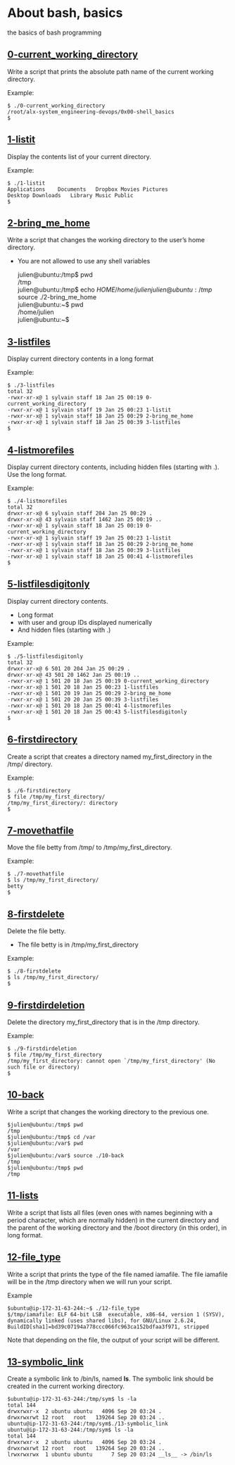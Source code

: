 # About bash, basics
the basics of bash programming

## [0-current_working_directory](0-current_working_directory "Working directory")
Write a script that prints the absolute path name of the current working directory.

Example:   
  
	$ ./0-current_working_directory  
	/root/alx-system_engineering-devops/0x00-shell_basics  
	$
  
## [1-listit](1-listit "List the content of this repository")
Display the contents list of your current directory.

Example:    
  
	$ ./1-listit  
	Applications    Documents   Dropbox Movies Pictures  
	Desktop Downloads   Library Music Public  
	$
## [2-bring_me_home](2-bring_me_home "Go at home")
Write a script that changes the working directory to the user’s home directory.

* You are not allowed to use any shell variables  

	julien@ubuntu:/tmp$ pwd  
	/tmp  
	julien@ubuntu:/tmp$ echo $HOME  
	/home/julien  
	julien@ubuntu:/tmp$ source ./2-bring_me_home  
	julien@ubuntu:~$ pwd  
	/home/julien  
	julien@ubuntu:~$ 
## [3-listfiles](3-listfiles "Content flother")
Display current directory contents in a long format

Example:  

	$ ./3-listfiles  
	total 32  
	-rwxr-xr-x@ 1 sylvain staff 18 Jan 25 00:19 0-current_working_directory  
	-rwxr-xr-x@ 1 sylvain staff 19 Jan 25 00:23 1-listit  
	-rwxr-xr-x@ 1 sylvain staff 18 Jan 25 00:29 2-bring_me_home  
	-rwxr-xr-x@ 1 sylvain staff 18 Jan 25 00:39 3-listfiles  
	$  

## [4-listmorefiles](4-listmorefiles "You are not invisible")
Display current directory contents, including hidden files (starting with .). Use the long format.

Example:  

	$ ./4-listmorefiles  
	total 32  
	drwxr-xr-x@ 6 sylvain staff 204 Jan 25 00:29 .  
	drwxr-xr-x@ 43 sylvain staff 1462 Jan 25 00:19 ..  
	-rwxr-xr-x@ 1 sylvain staff 18 Jan 25 00:19 0-current_working_directory  
	-rwxr-xr-x@ 1 sylvain staff 19 Jan 25 00:23 1-listit  
	-rwxr-xr-x@ 1 sylvain staff 18 Jan 25 00:29 2-bring_me_home  
	-rwxr-xr-x@ 1 sylvain staff 18 Jan 25 00:39 3-listfiles
	-rwxr-xr-x@ 1 sylvain staff 18 Jan 25 00:41 4-listmorefiles
	$ 

## [5-listfilesdigitonly](5-listfilesdigitonly "See All")
Display current directory contents.

* Long format
* with user and group IDs displayed numerically
* And hidden files (starting with .)

Example:

	$ ./5-listfilesdigitonly
	total 32
	drwxr-xr-x@ 6 501 20 204 Jan 25 00:29 .
	drwxr-xr-x@ 43 501 20 1462 Jan 25 00:19 ..
	-rwxr-xr-x@ 1 501 20 18 Jan 25 00:19 0-current_working_directory
	-rwxr-xr-x@ 1 501 20 18 Jan 25 00:23 1-listfiles
	-rwxr-xr-x@ 1 501 20 19 Jan 25 00:29 2-bring_me_home
	-rwxr-xr-x@ 1 501 20 20 Jan 25 00:39 3-listfiles
	-rwxr-xr-x@ 1 501 20 18 Jan 25 00:41 4-listmorefiles
	-rwxr-xr-x@ 1 501 20 18 Jan 25 00:43 5-listfilesdigitonly
	$

## [6-firstdirectory](6-firstdirectory "Create directory")
Create a script that creates a directory named my_first_directory in the /tmp/ directory.

Example:

	$ ./6-firstdirectory
	$ file /tmp/my_first_directory/
	/tmp/my_first_directory/: directory
	$

## [7-movethatfile](7-movethatfile "Move me please")
Move the file betty from /tmp/ to /tmp/my_first_directory.

Example:

	$ ./7-movethatfile
	$ ls /tmp/my_first_directory/
	betty
	$

## [8-firstdelete](8-firstdelete "Delete me please")
Delete the file betty.

* The file betty is in /tmp/my_first_directory

Example:

	$ ./8-firstdelete
	$ ls /tmp/my_first_directory/
	$

## [9-firstdirdeletion](9-firstdirdeletion "Delete folther")
Delete the directory my_first_directory that is in the /tmp directory.

Example:

	$ ./9-firstdirdeletion
	$ file /tmp/my_first_directory
	/tmp/my_first_directory: cannot open `/tmp/my_first_directory' (No such file or directory)
	$

## [10-back](10-back "Change me")
Write a script that changes the working directory to the previous one.

	$julien@ubuntu:/tmp$ pwd
	/tmp
	$julien@ubuntu:/tmp$ cd /var
	$julien@ubuntu:/var$ pwd
	/var
	$julien@ubuntu:/var$ source ./10-back
	/tmp
	$julien@ubuntu:/tmp$ pwd
	/tmp

## [11-lists](11-lists "list all")
Write a script that lists all files (even ones with names beginning with a period character, which are normally hidden) in the current directory and the parent of the working directory and the /boot directory (in this order), in long format.

## [12-file_type](12-file_type " file type ")
Write a script that prints the type of the file named iamafile. The file iamafile will be in the /tmp directory when we will run your script.

Example

	$ubuntu@ip-172-31-63-244:~$ ./12-file_type
	$/tmp/iamafile: ELF 64-bit LSB  executable, x86-64, version 1 (SYSV), dynamically linked (uses shared libs), for GNU/Linux 2.6.24, BuildID[sha1]=bd39c07194a778ccc066fc963ca152bdfaa3f971, stripped
Note that depending on the file, the output of your script will be different.

## [13-symbolic_link](13-symbolic_link "Create my Symbol")
Create a symbolic link to /bin/ls, named __ls__. The symbolic link should be created in the current working directory.

	$ubuntu@ip-172-31-63-244:/tmp/sym$ ls -la
	total 144
	drwxrwxr-x  2 ubuntu ubuntu   4096 Sep 20 03:24 .
	drwxrwxrwt 12 root   root   139264 Sep 20 03:24 ..
	ubuntu@ip-172-31-63-244:/tmp/sym$./13-symbolic_link
	ubuntu@ip-172-31-63-244:/tmp/sym$ ls -la
	total 144
	drwxrwxr-x  2 ubuntu ubuntu   4096 Sep 20 03:24 .
	drwxrwxrwt 12 root   root   139264 Sep 20 03:24 ..
	lrwxrwxrwx  1 ubuntu ubuntu      7 Sep 20 03:24 __ls__ -> /bin/ls
